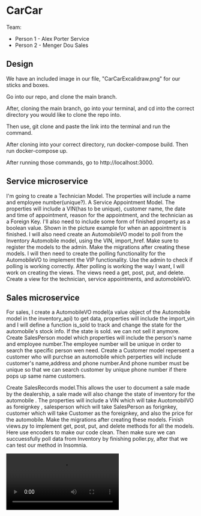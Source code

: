 # CarCar

Team:

* Person 1 - Alex Porter Service
* Person 2 - Menger Dou Sales

## Design

We have an included image in our file, "CarCarExcalidraw.png" for our sticks and boxes.

Go into our repo, and clone the main branch. 

After, cloning the main branch, go into your terminal, and cd into the correct directory you would like to clone the repo into.

Then use, git clone and paste the link into the terminal and run the command. 

After cloning into your correct directory, run docker-compose build. Then run docker-compose up. 

After running those commands, go to http://localhost:3000.


## Service microservice

I'm going to create a Technician Model. The properties will include a name and employee number(unique?).
A Service Appointment Model. The properties will include a VIN(has to be unique), customer name, the date and time of appointment, reason for the appointment, and the technician as a Foreign Key. I'll also need to include some form of finished property as a boolean value. Shown in the picture example for when an appointment is finished.
I will also need create an AutomobileVO model to poll from the Inventory Automobile model, using the VIN, import_href.
Make sure to register the models to the admin.
Make the migrations after creating these models.
I will then need to create the polling functionality for the AutomobileVO to implement the VIP functionality.
Use the admin to check if polling is working correctly. 
After polling is working the way I want, I will work on creating the views.
The views need a get, post, put, and delete.
Create a view for the technician, service appointments, and automobileVO.





## Sales microservice

For sales, I create a AutomobileVO model(a value object of the Automobile model in the inventory_api) to get data, properties will include the import_vin and I will define a function is_sold to track and change the state for the automobile's stock info. If the state is sold. we can not sell it anymore.
Create SalesPerson model which properties will include the person's name and employee number.The employee number will be unique in order to search the specific person wen need.
Create a Customer model repersent a customer who will purchse an automobile which perperties will include customer's name,address and phone number.And phone number must be unique so that we can search customer by unique phone number if there pops up same name customers.

Create SalesRecords model.This allows the user to document a sale made by the dealership, a sale made will also change the state of inventory for the automobile . The properties will include a VIN which will take AuotomobilVO as foreignkey , salesperson which will take SalesPerson as forignkey, customer which will take Customer as the foreignkey, and also the price for the automobile.
Make the migrations after creating these models.
Finish views.py to implement get, post, put, and delete methods for all the models. Here use encoders to make our code clean.
Then make sure we can succuessfully poll data from Inventory by finishing poller.py, after that we can test our method in Insomnia.


![demo](/ghi/app/public/Screen%20Recording%202022-09-19%20at%206.48.56%20PM.mov)